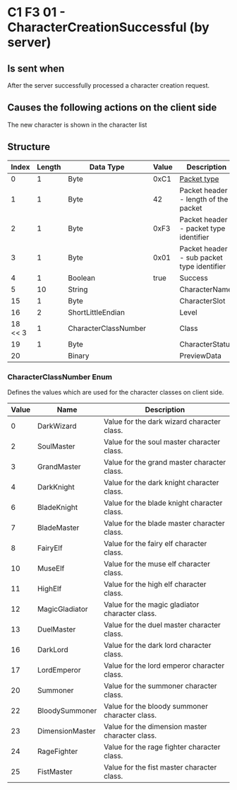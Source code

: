 # C1 F3 01 - CharacterCreationSuccessful (by server)

## Is sent when

After the server successfully processed a character creation request.

## Causes the following actions on the client side

The new character is shown in the character list

## Structure

| Index | Length | Data Type | Value | Description |
|-------|--------|-----------|-------|-------------|
| 0 | 1 |   Byte   | 0xC1  | [Packet type](PacketTypes.md) |
| 1 | 1 |    Byte   |   42   | Packet header - length of the packet |
| 2 | 1 |    Byte   | 0xF3  | Packet header - packet type identifier |
| 3 | 1 |    Byte   | 0x01  | Packet header - sub packet type identifier |
| 4 | 1 | Boolean | true | Success |
| 5 | 10 | String |  | CharacterName |
| 15 | 1 | Byte |  | CharacterSlot |
| 16 | 2 | ShortLittleEndian |  | Level |
| 18 << 3 | 1 | CharacterClassNumber |  | Class |
| 19 | 1 | Byte |  | CharacterStatus |
| 20 |  | Binary |  | PreviewData |

### CharacterClassNumber Enum

Defines the values which are used for the character classes on client side.

| Value | Name | Description |
|-------|------|-------------|
| 0 | DarkWizard | Value for the dark wizard character class. |
| 2 | SoulMaster | Value for the soul master character class. |
| 3 | GrandMaster | Value for the grand master character class. |
| 4 | DarkKnight | Value for the dark knight character class. |
| 6 | BladeKnight | Value for the blade knight character class. |
| 7 | BladeMaster | Value for the blade master character class. |
| 8 | FairyElf | Value for the fairy elf character class. |
| 10 | MuseElf | Value for the muse elf character class. |
| 11 | HighElf | Value for the high elf character class. |
| 12 | MagicGladiator | Value for the magic gladiator character class. |
| 13 | DuelMaster | Value for the duel master character class. |
| 16 | DarkLord | Value for the dark lord character class. |
| 17 | LordEmperor | Value for the lord emperor character class. |
| 20 | Summoner | Value for the summoner character class. |
| 22 | BloodySummoner | Value for the bloody summoner character class. |
| 23 | DimensionMaster | Value for the dimension master character class. |
| 24 | RageFighter | Value for the rage fighter character class. |
| 25 | FistMaster | Value for the fist master character class. |
